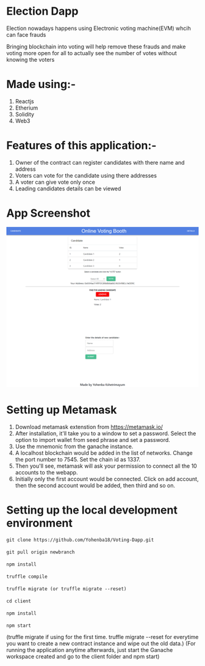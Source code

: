 # Election Dapp

Election nowadays happens using Electronic voting machine(EVM) whcih can face frauds

Bringing blockchain into voting will help remove these frauds and make voting more open for all to actually see the number of votes without knowing the voters

# Made using:-

1. Reactjs 
2. Etherium 
3. Solidity
4. Web3

# Features of this application:-

1. Owner of the contract can register candidates with there name and address
2. Voters can vote for the candidate using there addresses
3. A voter can give vote only once
4. Leading candidates details can be viewed

# App Screenshot

![](ss.png)

# Setting up Metamask
1. Download metamask extenstion from https://metamask.io/
2. After installation, it'll take you to a window to set a password. Select the option to import wallet from seed phrase and set a password.
3. Use the mnemonic from the ganache instance.
4. A localhost blockchain would be added in the list of networks. Change the port number to 7545. Set the chain id as 1337.
5. Then you'll see, metamask will ask your permission to connect all the 10 accounts to the webapp.
6. Initially only the first account would be connected. Click on add account, then the second account would be added, then third and so on.

# Setting up the local development environment

```
git clone https://github.com/Yohenba18/Voting-Dapp.git

git pull origin newbranch

npm install

truffle compile

truffle migrate (or truffle migrate --reset)

cd client

npm install

npm start
```

(truffle migrate if using for the first time. truffle migrate --reset for everytime you want to create a new contract instance and wipe out the old data.)
(For running the application anytime afterwards, just start the Ganache workspace created and go to the client folder and npm start)
